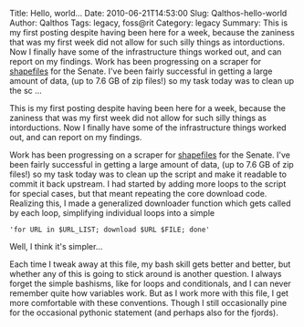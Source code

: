 Title: Hello, world...
Date: 2010-06-21T14:53:00
Slug: Qalthos-hello-world
Author: Qalthos
Tags: legacy, foss@rit
Category: legacy
Summary: This is my first posting despite having been here for a week, because the zaniness that was my first week did not allow for such silly things as intorductions. Now I finally have some of the infrastructure things worked out, and can report on my findings.  Work has been progressing on a scraper for [shapefiles](http://en.wikipedia.org/wiki/Shapefile) for the Senate. I've been fairly successful in getting a large amount of data, (up to 7.6 GB of zip files!) so my task today was to clean up the sc ... 

This is my first posting despite having been here for a week, because the
zaniness that was my first week did not allow for such silly things as
intorductions. Now I finally have some of the infrastructure things worked
out, and can report on my findings.

Work has been progressing on a scraper for
[shapefiles](http://en.wikipedia.org/wiki/Shapefile) for the Senate. I've been
fairly successful in getting a large amount of data, (up to 7.6 GB of zip
files!) so my task today was to clean up the script and make it readable to
commit it back upstream. I had started by adding more loops to the script for
special cases, but that meant repeating the core download code. Realizing
this, I made a generalized downloader function which gets called by each loop,
simplifying individual loops into a simple

    'for URL in $URL_LIST; download $URL $FILE; done'

Well, I think it's simpler...

Each time I tweak away at this file, my bash skill gets better and better, but
whether any of this is going to stick around is another question. I always
forget the simple bashisms, like for loops and conditionals, and I can never
remember quite how variables work. But as I work more with this file, I get
more comfortable with these conventions. Though I still occasionally pine for
the occasional pythonic statement (and perhaps also for the fjords).

